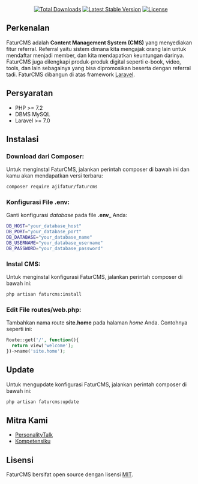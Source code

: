 <p align="center">
  <a href="https://packagist.org/packages/ajifatur/faturcms"><img src="https://poser.pugx.org/ajifatur/faturcms/d/total.svg" alt="Total Downloads"></a>
  <a href="https://packagist.org/packages/ajifatur/faturcms"><img src="https://poser.pugx.org/ajifatur/faturcms/v/stable.svg" alt="Latest Stable Version"></a>
  <a href="https://packagist.org/packages/ajifatur/faturcms"><img src="https://poser.pugx.org/ajifatur/faturcms/license.svg" alt="License"></a>
</p>


## Perkenalan

FaturCMS adalah **Content Management System (CMS)** yang menyediakan fitur referral. Referral yaitu sistem dimana kita mengajak orang lain untuk mendaftar menjadi member, dan kita mendapatkan keuntungan darinya. FaturCMS juga dilengkapi produk-produk digital seperti e-book, video, tools, dan lain sebagainya yang bisa dipromosikan beserta dengan referral tadi. FaturCMS  dibangun di atas framework [Laravel](https://laravel.com).

## Persyaratan
- PHP >= 7.2
- DBMS MySQL
- Laravel >= 7.0

## Instalasi

### Download dari Composer:

Untuk menginstal FaturCMS, jalankan perintah composer di bawah ini dan kamu akan mendapatkan versi terbaru:

```sh
composer require ajifatur/faturcms
```

### Konfigurasi File .env:

Ganti konfigurasi *database* pada file __.env___ Anda:

```sh
DB_HOST="your_database_host"
DB_PORT="your_database_port"
DB_DATABASE="your_database_name"
DB_USERNAME="your_database_username"
DB_PASSWORD="your_database_password"
```

### Instal CMS:

Untuk menginstal konfigurasi FaturCMS, jalankan perintah composer di bawah ini:

```sh
php artisan faturcms:install
```

### Edit File routes/web.php:

Tambahkan nama route __site.home__ pada halaman *home* Anda. Contohnya seperti ini:

```php
Route::get('/', function(){
  return view('welcome');
})->name('site.home');
```

## Update

Untuk mengupdate konfigurasi FaturCMS, jalankan perintah composer di bawah ini:

```sh
php artisan faturcms:update
```

## Mitra Kami
- [PersonalityTalk](https://psikologanda.com)
- [Kompetensiku](https://kompetensiku.id)

## Lisensi
FaturCMS bersifat open source dengan lisensi [ MIT](https://opensource.org/licenses/MIT).
